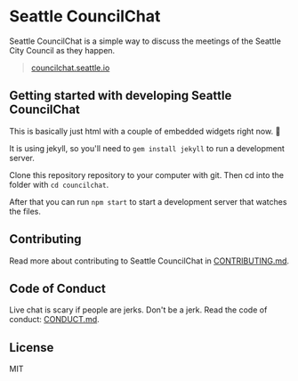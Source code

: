 # Seattle CouncilChat

Seattle CouncilChat is a simple way to discuss the meetings of the Seattle City Council as they happen.

> [councilchat.seattle.io](http://councilchat.seattle.io)

## Getting started with developing Seattle CouncilChat

This is basically just html with a couple of embedded widgets right now. :shrug:

It is using jekyll, so you'll need to `gem install jekyll` to run a development server.

Clone this repository repository to your computer with git. Then cd into the folder with `cd councilchat`.

After that you can run `npm start` to start a development server that watches the files.

## Contributing

Read more about contributing to Seattle CouncilChat in [CONTRIBUTING.md](CONTRIBUTING.md).

## Code of Conduct

Live chat is scary if people are jerks. Don't be a jerk. Read the code of conduct: [CONDUCT.md](CONDUCT.md).

## License

MIT